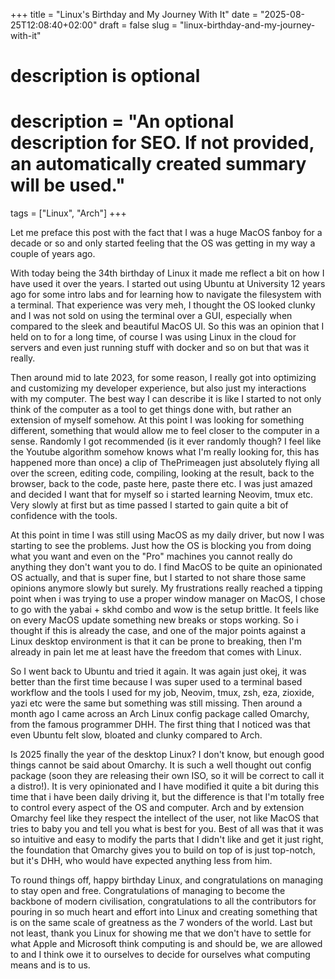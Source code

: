 +++
title = "Linux's Birthday and My Journey With It"
date = "2025-08-25T12:08:40+02:00"
draft = false
slug = "linux-birthday-and-my-journey-with-it"

#
# description is optional
#
# description = "An optional description for SEO. If not provided, an automatically created summary will be used."

tags = ["Linux", "Arch"]
+++

Let me preface this post with the fact that
I was a huge MacOS fanboy for a decade or so and only started feeling that the
OS was getting in my way a couple of years ago.

With today being the 34th birthday of Linux it made me reflect a bit on how I
have used it over the years. I started out using Ubuntu at University 12 years
ago for some intro labs and for learning how to navigate the filesystem with a
terminal. That experience was very meh, I thought the OS looked clunky and I was
not sold on using the terminal over a GUI, especially when compared to the sleek
and beautiful MacOS UI. So this was an opinion that I held on to for a long
time, of course I was using Linux in the cloud for servers and even just running
stuff with docker and so on but that was it really.

Then around mid to late 2023, for some reason, I really got into optimizing
and customizing my developer experience, but also just my interactions with my
computer. The best way I can describe it is like I started to not only think of
the computer as a tool to get things done with, but rather an extension of
myself somehow. At this point I was looking for something different, something
that would allow me to feel closer to the computer in a sense. Randomly I got
recommended (is it ever randomly though? I feel like the Youtube algorithm
somehow knows what I'm really looking for, this has happened more than once) a
clip of ThePrimeagen just absolutely flying all over the screen, editing code,
compiling, looking at the result, back to the browser, back to the code, paste
here, paste there etc. I was just amazed and decided I want that for myself so i
started learning Neovim, tmux etc. Very slowly at first but as time passed I
started to gain quite a bit of confidence with the tools.

At this point in time I was still using MacOS as my daily driver, but now I was
starting to see the problems. Just how the OS is blocking you from doing what
you want and even on the "Pro" machines you cannot really do anything they don't
want you to do. I find MacOS to be quite an opinionated OS actually, and that is
super fine, but I started to not share those same opinions anymore slowly but
surely. My frustrations really reached a tipping point when i was trying to use
a proper window manager on MacOS, I chose to go with the yabai + skhd combo and
wow is the setup brittle. It feels like on every MacOS update something new
breaks or stops working. So i thought if this is already the case, and one of
the major points against a Linux desktop environment is that it can be prone to
breaking, then I'm already in pain let me at least have the freedom that comes
with Linux.

So I went back to Ubuntu and tried it again. It was again just okej, it was
better than the first time because I was super used to a terminal based workflow
and the tools I used for my job, Neovim, tmux, zsh, eza, zioxide, yazi etc were
the same but something was still missing. Then around a month ago I came across
an Arch Linux config package called Omarchy, from the famous programmer DHH. The
first thing that I noticed was that even Ubuntu felt slow, bloated and clunky
compared to Arch.

Is 2025 finally the year of the desktop Linux? I don't know, but enough good
things cannot be said about Omarchy. It is such a well thought out config
package (soon they are releasing their own ISO, so it will be correct to call it
a distro!). It is very opinionated and I have modified it quite a bit during
this time that i have been daily driving it, but the difference is that I'm
totally free to control every aspect of the OS and computer. Arch and by
extension Omarchy feel like they respect the intellect of the user, not like
MacOS that tries to baby you and tell you what is best for you. Best of all was
that it was so intuitive and easy to modify the parts that I didn't like and get
it just right, the foundation that Omarchy gives you to build on top of is just
top-notch, but it's DHH, who would have expected anything less from him.

To round things off, happy birthday Linux, and congratulations on managing to
stay open and free. Congratulations of managing to become the backbone of modern
civilisation, congratulations to all the contributors for pouring in so much
heart and effort into Linux and creating something that is on the same scale of
greatness as the 7 wonders of the world. Last but not least, thank you Linux for
showing me that we don't have to settle for what Apple and Microsoft think
computing is and should be, we are allowed to and I think owe it to ourselves to
decide for ourselves what computing means and is to us.


